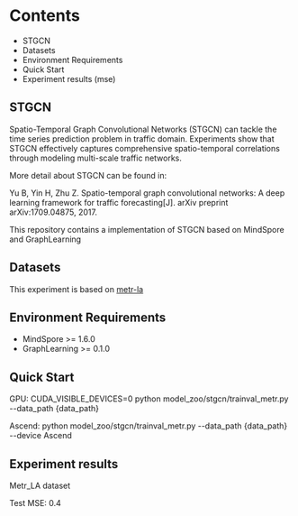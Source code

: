 # Contents

- STGCN
- Datasets
- Environment Requirements
- Quick Start
- Experiment results (mse)

## STGCN

Spatio-Temporal Graph Convolutional Networks (STGCN) can tackle the time series prediction problem in traffic domain. Experiments show that STGCN effectively captures comprehensive spatio-temporal correlations through modeling multi-scale traffic networks.

More detail about STGCN can be found in:

Yu B, Yin H, Zhu Z. Spatio-temporal graph convolutional networks: A deep learning framework for traffic forecasting[J]. arXiv preprint arXiv:1709.04875, 2017.

This repository contains a implementation of STGCN based on MindSpore and GraphLearning

## Datasets

This experiment is based on [metr-la](https://graphmining.ai/temporal_datasets/METR-LA.zip)

## Environment Requirements

- MindSpore >= 1.6.0
- GraphLearning >= 0.1.0

## Quick Start

GPU:
CUDA_VISIBLE_DEVICES=0 python model_zoo/stgcn/trainval_metr.py --data_path  {data_path}

Ascend:
python model_zoo/stgcn/trainval_metr.py --data_path  {data_path} --device Ascend

## Experiment results

Metr_LA dataset

Test MSE: 0.4